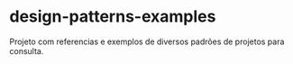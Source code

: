 # design-patterns-examples
Projeto com referencias e exemplos de diversos padrões de projetos para consulta.
